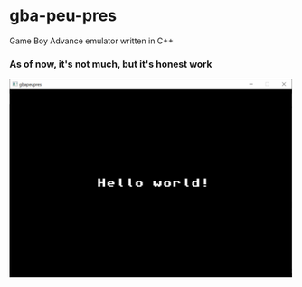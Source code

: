 # gba-peu-pres
Game Boy Advance emulator written in C++

### As of now, it's not much, but it's honest work
<img src="/img/hello.png" width="500">

